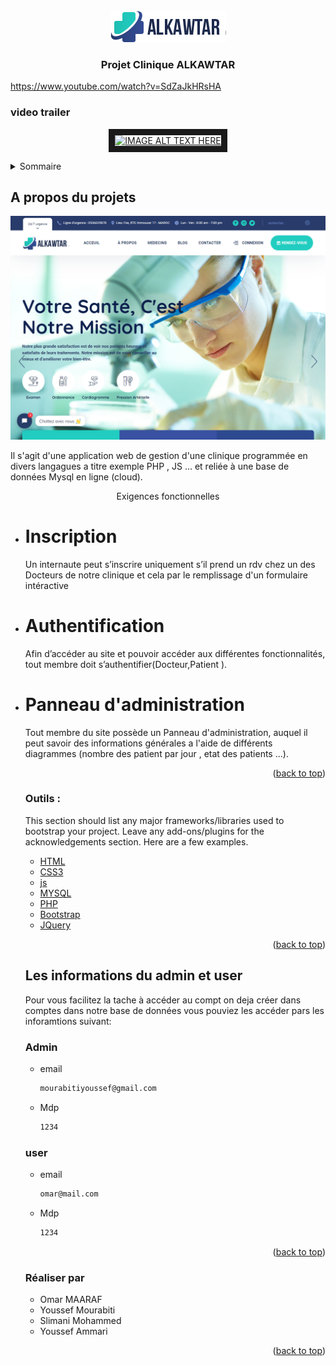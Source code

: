 <br />
<div align="center">
  <a href="https://github.com/OmarMAARAF/hospital1#panneau-dadministration">
    <img src="./screenshots/logo-dark-text.png">
  </a>

  <h3 align="center">Projet Clinique ALKAWTAR</h3>
  
</div>

https://www.youtube.com/watch?v=SdZaJkHRsHA

  </div>
  <h3 >video trailer</h3>
<div align="center">

<a href="https://www.youtube.com/watch?v=SdZaJkHRsHA
" target="_blank"><img src="https://i.ytimg.com/vi/SdZaJkHRsHA/maxresdefault.jpg" 
alt="IMAGE ALT TEXT HERE" width="500" height="300" border="10" /></a>

</div>
<!-- TABLE OF CONTENTS -->
<details>
  <summary>Sommaire</summary>
  <ol>
    <li>
      <a href="#about-the-project">A propos du projets</a>
      <ul>
        <li><a href="#built-with">Outils</a></li>
      </ul>
    </li>
    <li>
      <a href="#getting-started">Les informations du admin et user</a>
      <ul>
        <li><a href="#prerequisites">Admin</a></li>
        <li><a href="#installation">User</a></li>
      </ul>
    </li>
    <li>
      <a href="#realiser">Réaliser par</a>
    </li>
    
  </ol>
</details>

<!-- ABOUT THE PROJECT -->

## A propos du projets

<div id="about-the-project"></div>
<img src="./screenshots/main.png">

Il s'agit d'une application web de gestion d'une clinique programmée en divers langagues a titre exemple PHP , JS ... et reliée à une base de données Mysql en ligne (cloud).

<center>Exigences fonctionnelles</center>
<ul>
<li>
<h1 >Inscription</h1>

Un internaute peut s’inscrire uniquement s’il prend un rdv chez un des Docteurs de notre clinique et cela par le remplissage d'un formulaire intéractive

</li>

<li>
<h1>Authentification</h1>

Afin d’accéder au site et pouvoir accéder aux différentes fonctionnalités,
tout membre doit s’authentifier(Docteur,Patient ).

</li>

<li>
<h1>Panneau d'administration</h1>

Tout membre du site possède un Panneau d'administration, auquel il peut savoir des informations générales a l'aide de différents diagrammes (nombre des patient par jour , etat des patients ...).

</li>

<p align="right">(<a href="#top">back to top</a>)</p>

### Outils :

<div id="built-with"></div>
This section should list any major frameworks/libraries used to bootstrap your project. Leave any add-ons/plugins for the acknowledgements section. Here are a few examples.

- [HTML](https://fr.wikipedia.org/wiki/Hypertext_Markup_Language)
- [CSS3](https://fr.wikipedia.org/wiki/Feuilles_de_style_en_cascade#:~:text=CSS3%20devient%20%C2%AB%20modulaire%20%C2%BB%2C%20afin,des%20sous%2Densembles%20de%20CSS3.)
- [js](https://www.javascript.com/)
- [MYSQL](https://www.mysql.com/fr/)
- [PHP](https://www.php.net/)
- [Bootstrap](https://getbootstrap.com)
- [JQuery](https://jquery.com)

<p align="right">(<a href="#top">back to top</a>)</p>

<!-- GETTING STARTED -->

## Les informations du admin et user

<div id="getting-started"></div>

Pour vous facilitez la tache à accéder au compt on deja créer dans comptes dans notre base de données vous pouviez les accéder pars les inforamtions suivant:

### Admin

<div id="prerequisites"></div>

- email
  ```sh
  mourabitiyoussef@gmail.com
  ```
- Mdp
  ```sh
  1234
  ```

### user

<div id="installation"></div>

- email
  ```sh
  omar@mail.com
  ```
- Mdp
  ```sh
  1234
  ```

<p align="right">(<a href="#top">back to top</a>)</p>

### Réaliser par

<div id="realiser"></div>
<ul>
<li>Omar MAARAF</li>
<li>Youssef Mourabiti</li>
<li>Slimani Mohammed</li>
<li>Youssef Ammari</li>
</ul>

<p align="right">(<a href="#top">back to top</a>)</p>
